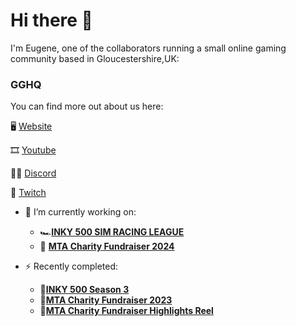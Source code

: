 # Hi there 👋

I'm Eugene, one of the collaborators running a small online gaming community based in Gloucestershire,UK:

### GGHQ

You can find more out about us here:

🖥 [Website](https://gghq.io)

🎞 [Youtube](https://youtube.com/gghqio)

👩‍💻 [Discord](https://discord.gg/zeW4Rs4rDe)

💟 [Twitch](https://twitch.tv/gghqio)

- 🔭 I’m currently working on:
  - 🏎[**INKY 500 SIM RACING LEAGUE**](https://gghq.io/season/season-4])
  - 🩷 [**MTA Charity Fundraiser 2024**](https://gghq.io/mta-fundraiser-2024/)

- ⚡ Recently completed:
  - 🏁[**INKY 500 Season 3**](https://youtube.com/playlist?list=PL7HkSV2T9R-33wibpq1FYT6HW2icjitgx&si=31WvMZf5-rO9uSZn)
  - 🎨[**MTA Charity Fundraiser 2023**](https://gghq.io/mta-fundraiser-2023)
  - 🎥[**MTA Charity Fundraiser Highlights Reel**](https://youtu.be/C9wmbcNYlCk)
<!--
**EugeneGGHQ/EugeneGGHQ** is a ✨ _special_ ✨ repository because its `README.md` (this file) appears on your GitHub profile.

Here are some ideas to get you started:

- 🔭 I’m currently working on ...
- 🌱 I’m currently learning ...
- 👯 I’m looking to collaborate on ...
- 🤔 I’m looking for help with ...
- 💬 Ask me about ...
- 📫 How to reach me: ...
- 😄 Pronouns: ...
- ⚡ Fun fact: ...
-->
